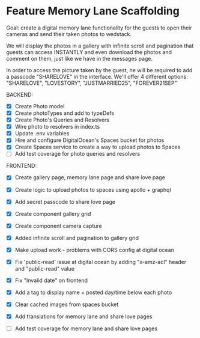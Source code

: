 # Feature Memory Lane Scaffolding
Goal: create a digital memory lane functionality for the guests to open their cameras and send their taken photos to wedstack.

We will display the photos in a gallery with infinite scroll and pagination that guests can access INSTANTLY and even download the photos and comment on them, just like we have in the messages page.

In order to access the picture taken by the guest, he will be required to add a passcode "SHARELOVE" in the interface. We'll offer 4 different options: "SHARELOVE", "LOVESTORY", "JUSTMARRIED25", "FOREVER21SEP"

BACKEND:
- [X] Create Photo model
- [X] Create photoTypes and add to typeDefs
- [X] Create Photo's Queries and Resolvers
- [X] Wire photo to resolvers in index.ts
- [X] Update .env variables
- [X] Hire and configure DigitalOcean's Spaces bucket for photos
- [X] Create Spaces service to create a way to upload photos to Spaces
- [ ] Add test coverage for photo queries and resolvers

FRONTEND:
- [X] Create gallery page, memory lane page and share love page
- [X] Create logic to upload photos to spaces using apollo + graphql
- [X] Add secret passcode to share love page
- [X] Create component gallery grid
- [X] Create component camera capture
- [X] Added infinite scroll and pagination to gallery grid
- [X] Make upload work - problems with CORS config at digital ocean
- [X] Fix 'public-read' issue at digital ocean by adding "x-amz-acl" header and "public-read" value
- [X] Fix "Invalid date" on frontend
- [X] Add a tag to display name + posted day/time below each photo
- [X] Clear cached images from spaces bucket
- [X] Add translations for memory lane and share love pages
- [ ] Add test coverage for memory lane and share love pages






